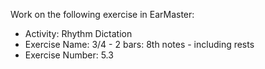Work on the following exercise in EarMaster:
- Activity: Rhythm Dictation
- Exercise Name: 3/4 - 2 bars: 8th notes - including rests
- Exercise Number: 5.3
